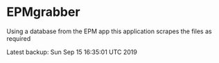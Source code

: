 # EPMgrabber
Using a database from the EPM app this application scrapes the files as required


Latest backup: Sun Sep 15 16:35:01 UTC 2019
